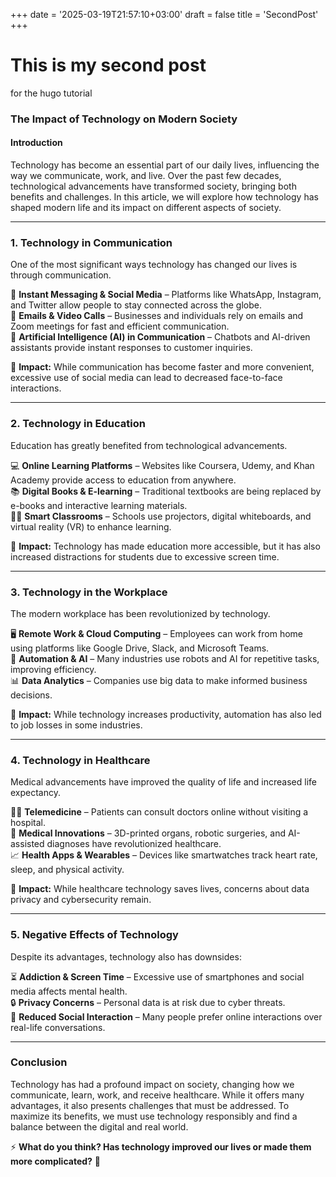 +++
date = '2025-03-19T21:57:10+03:00'
draft = false
title = 'SecondPost'
+++
# This is my second post
for the hugo tutorial

### **The Impact of Technology on Modern Society**  

#### **Introduction**  
Technology has become an essential part of our daily lives, influencing the way we communicate, work, and live. Over the past few decades, technological advancements have transformed society, bringing both benefits and challenges. In this article, we will explore how technology has shaped modern life and its impact on different aspects of society.  

---

### **1. Technology in Communication**  
One of the most significant ways technology has changed our lives is through communication.  

📱 **Instant Messaging & Social Media** – Platforms like WhatsApp, Instagram, and Twitter allow people to stay connected across the globe.  
📧 **Emails & Video Calls** – Businesses and individuals rely on emails and Zoom meetings for fast and efficient communication.  
🤖 **Artificial Intelligence (AI) in Communication** – Chatbots and AI-driven assistants provide instant responses to customer inquiries.  

🔹 **Impact:** While communication has become faster and more convenient, excessive use of social media can lead to decreased face-to-face interactions.  

---

### **2. Technology in Education**  
Education has greatly benefited from technological advancements.  

💻 **Online Learning Platforms** – Websites like Coursera, Udemy, and Khan Academy provide access to education from anywhere.  
📚 **Digital Books & E-learning** – Traditional textbooks are being replaced by e-books and interactive learning materials.  
👨‍🏫 **Smart Classrooms** – Schools use projectors, digital whiteboards, and virtual reality (VR) to enhance learning.  

🔹 **Impact:** Technology has made education more accessible, but it has also increased distractions for students due to excessive screen time.  

---

### **3. Technology in the Workplace**  
The modern workplace has been revolutionized by technology.  

🖥 **Remote Work & Cloud Computing** – Employees can work from home using platforms like Google Drive, Slack, and Microsoft Teams.  
🤖 **Automation & AI** – Many industries use robots and AI for repetitive tasks, improving efficiency.  
📊 **Data Analytics** – Companies use big data to make informed business decisions.  

🔹 **Impact:** While technology increases productivity, automation has also led to job losses in some industries.  

---

### **4. Technology in Healthcare**  
Medical advancements have improved the quality of life and increased life expectancy.  

🧑‍⚕️ **Telemedicine** – Patients can consult doctors online without visiting a hospital.  
💊 **Medical Innovations** – 3D-printed organs, robotic surgeries, and AI-assisted diagnoses have revolutionized healthcare.  
📈 **Health Apps & Wearables** – Devices like smartwatches track heart rate, sleep, and physical activity.  

🔹 **Impact:** While healthcare technology saves lives, concerns about data privacy and cybersecurity remain.  

---

### **5. Negative Effects of Technology**  
Despite its advantages, technology also has downsides:  

⏳ **Addiction & Screen Time** – Excessive use of smartphones and social media affects mental health.  
🔒 **Privacy Concerns** – Personal data is at risk due to cyber threats.  
👥 **Reduced Social Interaction** – Many people prefer online interactions over real-life conversations.  

---

### **Conclusion**  
Technology has had a profound impact on society, changing how we communicate, learn, work, and receive healthcare. While it offers many advantages, it also presents challenges that must be addressed. To maximize its benefits, we must use technology responsibly and find a balance between the digital and real world.  

⚡ **What do you think? Has technology improved our lives or made them more complicated?** 🚀